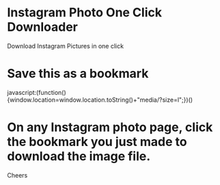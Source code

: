 # Instagram Photo One Click Downloader
Download Instagram Pictures in one click

# Save this as a bookmark
javascript:(function() {window.location=window.location.toString()+"media/?size=l";})()

# On any Instagram photo page, click the bookmark you just made to download the image file.

Cheers
